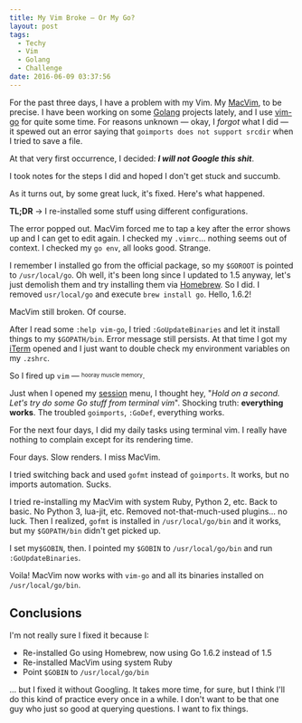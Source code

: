 ```yaml
---
title: My Vim Broke — Or My Go?
layout: post
tags:
  - Techy
  - Vim
  - Golang
  - Challenge
date: 2016-06-09 03:37:56
---
```

For the past three days, I have a problem with my Vim. My [MacVim](https://macvim-dev.github.io/macvim/), to be precise. I have been working on some [Golang](https://golang.org/) projects lately, and I use [vim-go](https://github.com/fatih/vim-go) for quite some time. For reasons unknown &mdash; okay, I *forgot* what I did &mdash; it spewed out an error saying that `goimports does not support srcdir` when I tried to save a file.

At that very first occurrence, I decided: __*I will not Google this shit*__.

I took notes for the steps I did and hoped I  don't get stuck and succumb.
<!-- more -->
As it turns out, by some great luck, it's fixed. Here's what happened.

__TL;DR__ &rarr; I re-installed some stuff using different configurations.

The error popped out. MacVim forced me to tap a key after the error shows up and I can get to edit again. I checked my `.vimrc`&hellip; nothing seems out of context. I checked my `go env`, all looks good. Strange.

I remember I installed go from the official package, so my `$GOROOT` is pointed to `/usr/local/go`. Oh well, it's been long since I updated to 1.5 anyway, let's just demolish them and try installing them via [Homebrew](http://brew.sh/). So I did. I removed `usr/local/go` and execute `brew install go`. Hello, 1.6.2!

MacVim still broken. Of course.

After I read some `:help vim-go`, I tried `:GoUpdateBinaries` and let it install things to my `$GOPATH/bin`. Error message still persists. At that time I got my [iTerm](https://www.iterm2.com/) opened and I just want to double check my environment variables on my `.zshrc`.

So I fired up `vim` &mdash; <sup><sub>hooray muscle memory</sub></sup>.

Just when I opened my [session](https://github.com/xolox/vim-session) menu, I thought hey, "_Hold on a second. Let's try do some Go stuff from terminal vim_". Shocking truth: __everything works__. The troubled `goimports`, `:GoDef`, everything works.

For the next four days, I did my daily tasks using terminal vim. I really have nothing to complain except for its rendering time.

Four days. Slow renders. I miss MacVim.

I tried switching back and used `gofmt` instead of `goimports`. It works, but no imports automation. Sucks.

I tried re-installing my MacVim with system Ruby, Python 2, etc. Back to basic. No Python 3, lua-jit, etc. Removed not-that-much-used plugins&hellip; no luck. Then I realized, `gofmt` is installed in `/usr/local/go/bin` and it works, but my `$GOPATH/bin` didn't get picked up.

I set my`$GOBIN`, then. I pointed my `$GOBIN` to `/usr/local/go/bin` and run `:GoUpdateBinaries`.

Voila! MacVim now works with `vim-go` and all its binaries installed on `/usr/local/go/bin`.

## Conclusions

I'm not really sure I fixed it because I:

- Re-installed Go using Homebrew, now using Go 1.6.2 instead of 1.5
- Re-installed MacVim using system Ruby
- Point `$GOBIN` to `/usr/local/go/bin`

&hellip; but I fixed it without Googling. It takes more time, for sure, but I think I'll do this kind of practice every once in a while. I don't want to be that one guy who just so good at querying questions. I want to fix things.

